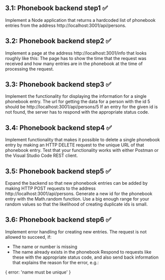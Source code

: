 ## 3.1: Phonebook backend step1 ✅ 
Implement a Node application that returns a hardcoded list of phonebook entries from the address http://localhost:3001/api/persons.

## 3.2: Phonebook backend step2 ✅ 
Implement a page at the address http://localhost:3001/info that looks roughly like this:
The page has to show the time that the request was received and how many entries are in the phonebook at the time of processing the request.

## 3.3: Phonebook backend step3 ✅ 
Implement the functionality for displaying the information for a single phonebook entry. The url for getting the data for a person with the id 5 should be http://localhost:3001/api/persons/5
If an entry for the given id is not found, the server has to respond with the appropriate status code.

## 3.4: Phonebook backend step4 ✅ 
Implement functionality that makes it possible to delete a single phonebook entry by making an HTTP DELETE request to the unique URL of that phonebook entry.
Test that your functionality works with either Postman or the Visual Studio Code REST client.

## 3.5: Phonebook backend step5 ✅ 
Expand the backend so that new phonebook entries can be added by making HTTP POST requests to the address http://localhost:3001/api/persons.
Generate a new id for the phonebook entry with the Math.random function. Use a big enough range for your random values so that the likelihood of creating duplicate ids is small.

## 3.6: Phonebook backend step6 ✅ 
Implement error handling for creating new entries. The request is not allowed to succeed, if:
* The name or number is missing
* The name already exists in the phonebook
Respond to requests like these with the appropriate status code, and also send back information that explains the reason for the error, e.g.:

{ error: 'name must be unique' }